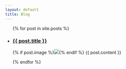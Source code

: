 ```yaml
---
layout: default
title: Blog
---
```


<ul class="entries">
  {% for post in site.posts %}

  <li>
    <div class="well">
      <a href="{{ post.url }}">
        <h3>{{ post.title }}</h3>
      </a>
      {% if post.image %}<img src="{{ post.image }}" />{% endif %}
      {{ post.content }}
    </div>
  </li>

  {% endfor %}
</ul>



